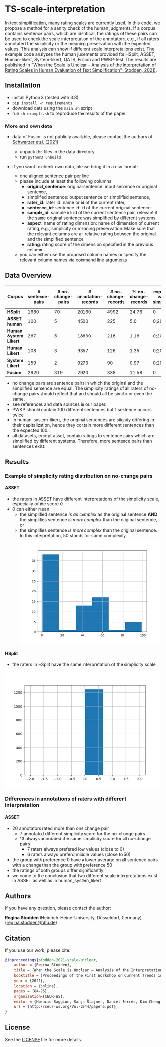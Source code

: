 # TS-scale-interpretation
In text simplification, many rating scales are currently used. In this code, we propose a method for a sanity check of the human judgments. If a corpus contains sentence pairs, which are identical, the ratings of these pairs can be used to check the scale interpretation of the annotators, e.g., if all raters annotated the simplicity or the meaning preservation with the expected values. This analysis can show if different scale interpretations exist. The example code analyses the human judements provided for HSplit, ASSET, Human-likert, System-likert, QATS, Fusion and PWKP-test. The results are published in ["When the Scale is Unclear – Analysis of the Interpretation of Rating Scales in Human Evaluation of Text Simplification" (Stodden, 2021)](http://ceur-ws.org/Vol-2944/paper6.pdf).


## Installation
- install Python 3 (tested with 3.8)
- `pip install -r requirements`
- download data using the `main.sh` script
- run `sh example.sh` to reproduce the results of the paper
### More and own data
- data of Fusion is not publicly available, please contact the authors of [Schwarzer etal. (2021)](https://aclanthology.org/2021.textgraphs-1.10)
  - unpack the files in the data directory
  - run `python3 unbuild`

- if you want to check own data, please bring it in a csv format:
    - one aligned sentence pair per line
    - please include at least the following columns
      - **original_sentence**: original sentence: input sentence or original sentence,
      - simplified sentence: output sentence or simplified sentence,
      - **rater_id**: rater id: name or id of the current rater,
      - **sentence_id**: sentence id: id of the current original sentence
      - **sample_id**: sample id: id of the current sentence pair, relevant if the same original sentence was simplified by different systems
      - **aspect**: name of rating dimension: name of dimension of current rating, e.g., simplicity or meaning preservation. Make sure that the relevant columns are an relative rating between the original and the simplified sentence 
      - **rating**: rating score of the dimension specified in the previous column
    - you can either use the proposed column names or specify the relevant column names via command line arguments

## Data Overview
| Corpus 	| # sentence-pairs 	| # no-change-pairs 	| # annotation-records 	| # no-change-records 	| % no-change-records 	| expected value simplicity	| expected ratings in % simplicity	|
|---	|---	|---	|---	|---	|---	|---	|---	|
| **HSplit** 	| 1680 	| 70 	| 20160 	| 4992 	| 24.76 	| 0 	| 99.76 	|
| **ASSET human** 	| 100 	| 5 	| 4500 	| 225 	| 5.0 	| 0;20 	| 50.67 	|
| **Human System Likert** 	| 267 	| 5 	| 18630 	| 216 	| 1.16 	| 0;20 	| 50.0 	|
| **Human Likert** 	| 108 	| 3 	| 9357 	| 126 	| 1.35 	| 0;20 	| 50.0 	|
| **System Likert** 	| 159 	| 2 	| 9273 	| 90 	| 0.97 	| 0;20 	| 50.0 	|
| **Fusion** 	| 2920 	| 319 	| 2920 	| 338 	| 11.58 	| 0 	| 98.22 	|

- no change pairs are sentence pairs in which the original and the simplified sentence are equal. The simplicity ratings of all raters of no-change pairs should reflect that and should all be similar or even the same. 
- see references and data sources in our paper.
- PWKP should contain 100 different sentences but 1 sentence occurs twice
- In human-system-likert, the original sentences are slightly differing in their capitalization, hence they contain more different sentences than the expected 100.
- all datasets, except asset, contain ratings to sentence pairs which are simplified by different systems. Therefore, more sentence pairs than sentences exist. 

## Results
### Example of simplicity rating distribution on no-change pairs
#### ASSET
- the raters in ASSET have different interpretations of the simplicity scale, especially of the score 0
- 0 can either mean 
  - the simplified sentence _is as complex_ as the original sentence **AND** the simplifies sentence _is more complex_ than the original sentence, or
  - the simplifies sentence _is more complex_ than the original sentence. In this interpretation, 50 stands for same complexity.
![Rating distribution of ASSET](results/figures/asset_human_simplicity.jpg)

#### HSplit
- the raters in HSplit have the same interpretation of the simplicity scale

![](results/figures/hsplit_simplicity.jpg)

### Differences in annotations of raters with different interpretation
#### ASSET
- 20 annotators rated more than one change pair  
  - 7 annotated different simplicity score for the no-change pairs
  - 13 always annotated the same simplicity score for all no-change pairs
    - 7 raters always prefered low values (close to 0)
    - 6 raters always preferd middle values (close to 50)
- the group with preference 0 have a lower average on all sentence pairs with a change than the group with preference 50
- the ratings of both groups differ significantly
- we come to the conclusion that two different scale interpretations exist in ASSET as well as in human_system_likert

## Authors

If you have any question, please contact the author:

**Regina Stodden** (Heinrich-Heine-University, Düsseldorf, Germany) ([regina.stodden@hhu.de](mailto:regina.stodden@hhu.de))

## Citation
If you use our work, please cite:

```bibtex
@inproceedings{stodden-2021-scale-unclear,
    author = {Regina Stodden},
    title = {When the Scale is Unclear – Analysis of the Interpretation of Rating Scales in Human Evaluation of Text Simplification},
    booktitle = {Proceedings of the First Workshop on Current Trends in Text Simplification (CTTS 2021)},
    year = {2021},
    location = {online},
    pages = {84-95},
    organization={CEUR-WS},
    editor = {Horacio Saggion, Sanja Štajner, Daniel Ferrés, Kim Cheng Sheang},
    url = {http://ceur-ws.org/Vol-2944/paper6.pdf},
}
```


## License

See the [LICENSE](LICENSE) file for more details.
